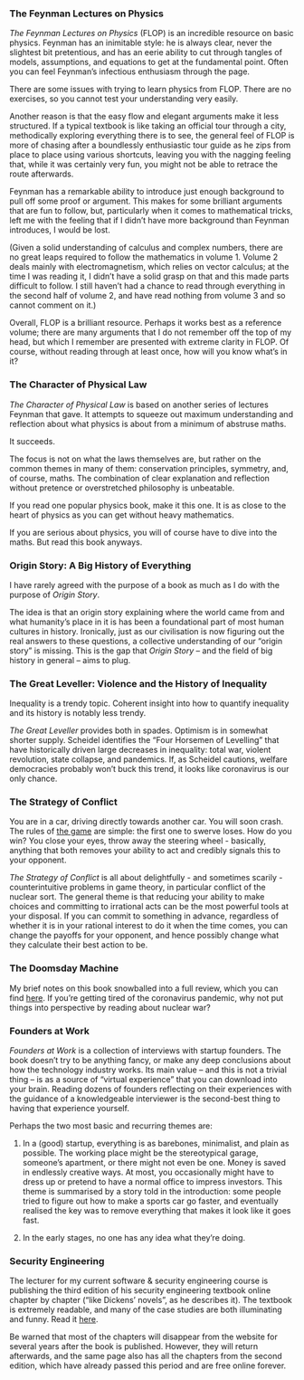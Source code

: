 
### The Feynman Lectures on Physics

_The Feynman Lectures on Physics_ (FLOP) is an incredible resource on basic physics. Feynman has an inimitable style: he is always clear, never the slightest bit pretentious, and has an eerie ability to cut through tangles of models, assumptions, and equations to get at the fundamental point. Often you can feel Feynman’s infectious enthusiasm through the page.

There are some issues with trying to learn physics from FLOP. There are no exercises, so you cannot test your understanding very easily.

Another reason is that the easy flow and elegant arguments make it less structured. If a typical textbook is like taking an official tour through a city, methodically exploring everything there is to see, the general feel of FLOP is more of chasing after a boundlessly enthusiastic tour guide as he zips from place to place using various shortcuts, leaving you with the nagging feeling that, while it was certainly very fun, you might not be able to retrace the route afterwards.

Feynman has a remarkable ability to introduce just enough background to pull off some proof or argument. This makes for some brilliant arguments that are fun to follow, but, particularly when it comes to mathematical tricks, left me with the feeling that if I didn’t have more background than Feynman introduces, I would be lost.

(Given a solid understanding of calculus and complex numbers, there are no great leaps required to follow the mathematics in volume 1. Volume 2 deals mainly with electromagnetism, which relies on vector calculus; at the time I was reading it, I didn’t have a solid grasp on that and this made parts difficult to follow. I still haven’t had a chance to read through everything in the second half of volume 2, and have read nothing from volume 3 and so cannot comment on it.)

Overall, FLOP is a brilliant resource. Perhaps it works best as a reference volume; there are many arguments that I do not remember off the top of my head, but which I remember are presented with extreme clarity in FLOP. Of course, without reading through at least once, how will you know what’s in it?


### The Character of Physical Law

*The Character of Physical Law* is based on another series of lectures Feynman that gave. It attempts to squeeze out maximum understanding and reflection about what physics is about from a minimum of abstruse maths.

It succeeds.

The focus is not on what the laws themselves are, but rather on the common themes in many of them: conservation principles, symmetry, and, of course, maths. The combination of clear explanation and reflection without pretence or overstretched philosophy is unbeatable.

If you read one popular physics book, make it this one. It is as close to the heart of physics as you can get without heavy mathematics.

If you are serious about physics, you will of course have to dive into the maths. But read this book anyways.


### Origin Story: A Big History of Everything

I have rarely agreed with the purpose of a book as much as I do with the purpose of *Origin Story*.

The idea is that an origin story explaining where the world came from and what humanity’s place in it is has been a foundational part of most human cultures in history. Ironically, just as our civilisation is now figuring out the real answers to these questions, a collective understanding of our “origin story” is missing. This is the gap that *Origin Story* – and  the field of big history in general – aims to plug. 


### The Great Leveller: Violence and the History of Inequality

Inequality is a trendy topic. Coherent insight into how to quantify inequality and its history is notably less trendy. 

*The Great Leveller* provides both in spades. Optimism is in somewhat shorter supply. Scheidel identifies the “Four Horsemen of Levelling” that have historically driven large decreases in inequality: total war, violent revolution, state collapse, and pandemics. If, as Scheidel cautions, welfare democracies probably won’t buck this trend, it looks like coronavirus is our only chance.


### The Strategy of Conflict

You are in a car, driving directly towards another car. You will soon crash. The rules of [the game][1] are simple: the first one to swerve loses. How do you win? You close your eyes, throw away the steering wheel - basically, anything that both removes your ability to act and credibly signals this to your opponent.

_The Strategy of Conflict_ is all about delightfully - and sometimes scarily - counterintuitive problems in game theory, in particular conflict of the nuclear sort. The general theme is that reducing your ability to make choices and committing to irrational acts can be the most powerful tools at your disposal. If you can commit to something in advance, regardless of whether it is in your rational interest to do it when the time comes, you can change the payoffs for your opponent, and hence possibly change what they calculate their best action to be.


### The Doomsday Machine

My brief notes on this book snowballed into a full review, which you can find [here][2]. If you’re getting tired of the coronavirus pandemic, why not put things into perspective by reading about nuclear war?


### Founders at Work

_Founders at Work_ is a collection of interviews with startup founders. The book doesn’t try to be anything fancy, or make any deep conclusions about how the technology industry works. Its main value – and this is not a trivial thing – is as a source of “virtual experience” that you can download into your brain. Reading dozens of founders reflecting on their experiences with the guidance of a knowledgeable interviewer is the second-best thing to having that experience yourself.

Perhaps the two most basic and recurring themes are:

1. In a (good) startup, everything is as barebones, minimalist, and plain as possible. The working place might be the stereotypical garage, someone’s apartment, or there might not even be one. Money is saved in endlessly creative ways. At most, you occasionally might have to dress up or pretend to have a normal office to impress investors. This theme is summarised by a story told in the introduction: some people tried to figure out how to make a sports car go faster, and eventually realised the key was to remove everything that makes it look like it goes fast.

2. In the early stages, no one has any idea what they’re doing. 

### Security Engineering

The lecturer for my current software & security engineering course is publishing the third edition of his security engineering textbook online chapter by chapter (“like Dickens’ novels”, as he describes it). The textbook is extremely readable, and many of the case studies are both illuminating and funny. Read it [here][3].

Be warned that most of the chapters will disappear from the website for several years after the book is published. However, they will return afterwards, and the same page also has all the chapters from the second edition, which have already passed this period and are free online forever.


[1]:	https://en.wikipedia.org/wiki/Chicken_(game)
[2]:	http://strataofm.blogspot.com/2020/04/review-doomsday-machine.html
[3]:	https://www.cl.cam.ac.uk/~rja14/book.html